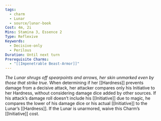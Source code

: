 ```yaml
---
tags:
  - charm
  - Lunar
  - source/lunar-book
Cost: 4m, 2i
Mins: Stamina 3, Essence 2
Type: Reflexive
Keywords:
  - Decisive-only
  - Perilous
Duration: Until next turn
Prerequisite Charms:
  - "[[Impenetrable Beast-Armor]]"
---
```

*The Lunar shrugs off spearpoints and arrows, her skin unmarked even by those that strike true.*
When determining if her [[Hardness]] prevents damage from a decisive attack, her attacker compares only his Initiative to her Hardness, without considering damage dice added by other sources. If his attack’s damage roll doesn’t include his [[Initiative]] due to magic, he compares the lower of his damage dice or his actual [[Initiative]] to the Lunar’s [[Hardness]]. If the Lunar is unarmored, waive this Charm’s [[Initiative]] cost.